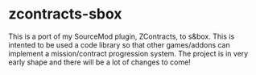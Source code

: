 # zcontracts-sbox
This is a port of my SourceMod plugin, ZContracts, to s&box. This is intented to be used a code library so that other games/addons can implement a mission/contract progression system.
The project is in very early shape and there will be a lot of changes to come!
